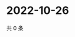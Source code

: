 # 2022-10-26

共 0 条

<!-- BEGIN WEIBO -->
<!-- 最后更新时间 Wed Oct 26 2022 20:39:07 GMT+0800 (China Standard Time) -->

<!-- END WEIBO -->
